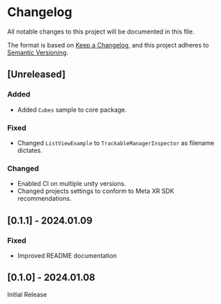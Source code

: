 # Changelog

All notable changes to this project will be documented in this file.

The format is based on [Keep a Changelog](https://keepachangelog.com/en/1.0.0/),
and this project adheres to [Semantic Versioning](https://semver.org/spec/v2.0.0.html).

## [Unreleased]

### Added
- Added `Cubes` sample to core package.

### Fixed
- Changed `ListViewExample` to `TrackableManagerInspector` as filename dictates.

### Changed
- Enabled CI on multiple unity versions.
- Changed projects settings to conform to Meta XR SDK recommendations.

## [0.1.1] - 2024.01.09

### Fixed
- Improved README documentation

## [0.1.0] - 2024.01.08

Initial Release
